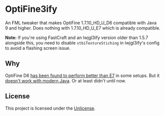 # OptiFine3ify

An FML tweaker that makes OptiFine 1.7.10_HD_U_D6 compatible with Java 9 and higher. Does nothing with 1.7.10_HD_U_E7 which is already compatible.

**Note:** If you're using FastCraft and an lwjgl3ify version older than 1.5.7 alongside this, you need to disable `stbiTextureStiching` in lwjgl3ify's config to avoid a flashing screen issue.

## Why

OptiFine D6 [has been found to perform better than E7](https://gist.github.com/makamys/7cb74cd71d93a4332d2891db2624e17c#1-fastcraft-and-optifine-peculiarities) in some setups. But it [doesn't work with modern Java](https://github.com/GTNewHorizons/lwjgl3ify/issues/47). Or at least didn't until now.

## License

This project is licensed under the [Unlicense](UNLICENSE).
